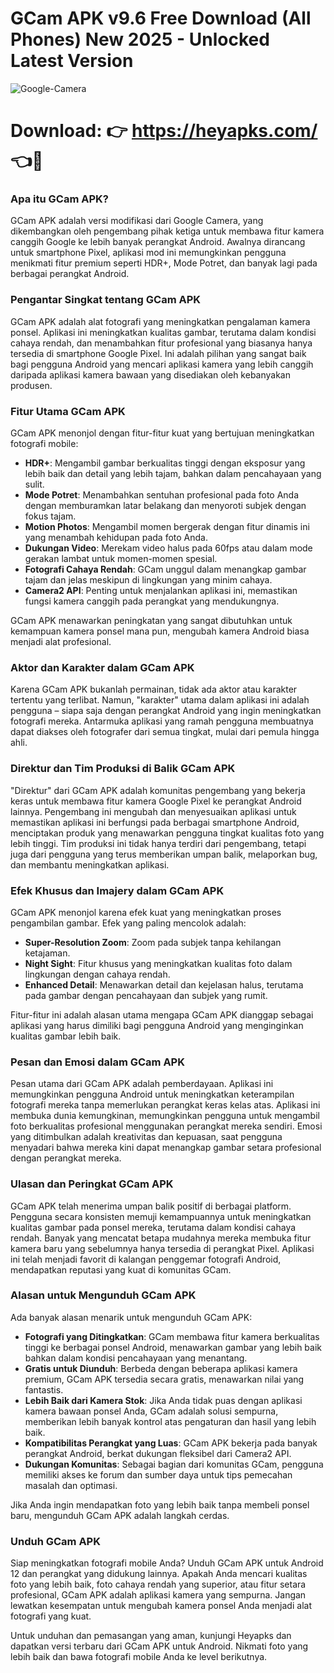# GCam APK v9.6 Free Download (All Phones) New 2025 - Unlocked Latest Version

![Google-Camera](https://github.com/user-attachments/assets/a7ea0574-ddae-4130-9b16-1676c1e57242)


# Download: 👉 https://heyapks.com/ 👈📲

### Apa itu GCam APK?

GCam APK adalah versi modifikasi dari Google Camera, yang dikembangkan oleh pengembang pihak ketiga untuk membawa fitur kamera canggih Google ke lebih banyak perangkat Android. Awalnya dirancang untuk smartphone Pixel, aplikasi mod ini memungkinkan pengguna menikmati fitur premium seperti HDR+, Mode Potret, dan banyak lagi pada berbagai perangkat Android.

### Pengantar Singkat tentang GCam APK

GCam APK adalah alat fotografi yang meningkatkan pengalaman kamera ponsel. Aplikasi ini meningkatkan kualitas gambar, terutama dalam kondisi cahaya rendah, dan menambahkan fitur profesional yang biasanya hanya tersedia di smartphone Google Pixel. Ini adalah pilihan yang sangat baik bagi pengguna Android yang mencari aplikasi kamera yang lebih canggih daripada aplikasi kamera bawaan yang disediakan oleh kebanyakan produsen.

### Fitur Utama GCam APK

GCam APK menonjol dengan fitur-fitur kuat yang bertujuan meningkatkan fotografi mobile:

- **HDR+**: Mengambil gambar berkualitas tinggi dengan eksposur yang lebih baik dan detail yang lebih tajam, bahkan dalam pencahayaan yang sulit.
- **Mode Potret**: Menambahkan sentuhan profesional pada foto Anda dengan memburamkan latar belakang dan menyoroti subjek dengan fokus tajam.
- **Motion Photos**: Mengambil momen bergerak dengan fitur dinamis ini yang menambah kehidupan pada foto Anda.
- **Dukungan Video**: Merekam video halus pada 60fps atau dalam mode gerakan lambat untuk momen-momen spesial.
- **Fotografi Cahaya Rendah**: GCam unggul dalam menangkap gambar tajam dan jelas meskipun di lingkungan yang minim cahaya.
- **Camera2 API**: Penting untuk menjalankan aplikasi ini, memastikan fungsi kamera canggih pada perangkat yang mendukungnya.

GCam APK menawarkan peningkatan yang sangat dibutuhkan untuk kemampuan kamera ponsel mana pun, mengubah kamera Android biasa menjadi alat profesional.

### Aktor dan Karakter dalam GCam APK

Karena GCam APK bukanlah permainan, tidak ada aktor atau karakter tertentu yang terlibat. Namun, "karakter" utama dalam aplikasi ini adalah pengguna – siapa saja dengan perangkat Android yang ingin meningkatkan fotografi mereka. Antarmuka aplikasi yang ramah pengguna membuatnya dapat diakses oleh fotografer dari semua tingkat, mulai dari pemula hingga ahli.

### Direktur dan Tim Produksi di Balik GCam APK

"Direktur" dari GCam APK adalah komunitas pengembang yang bekerja keras untuk membawa fitur kamera Google Pixel ke perangkat Android lainnya. Pengembang ini mengubah dan menyesuaikan aplikasi untuk memastikan aplikasi ini berfungsi pada berbagai smartphone Android, menciptakan produk yang menawarkan pengguna tingkat kualitas foto yang lebih tinggi. Tim produksi ini tidak hanya terdiri dari pengembang, tetapi juga dari pengguna yang terus memberikan umpan balik, melaporkan bug, dan membantu meningkatkan aplikasi.

### Efek Khusus dan Imajery dalam GCam APK

GCam APK menonjol karena efek kuat yang meningkatkan proses pengambilan gambar. Efek yang paling mencolok adalah:

- **Super-Resolution Zoom**: Zoom pada subjek tanpa kehilangan ketajaman.
- **Night Sight**: Fitur khusus yang meningkatkan kualitas foto dalam lingkungan dengan cahaya rendah.
- **Enhanced Detail**: Menawarkan detail dan kejelasan halus, terutama pada gambar dengan pencahayaan dan subjek yang rumit.

Fitur-fitur ini adalah alasan utama mengapa GCam APK dianggap sebagai aplikasi yang harus dimiliki bagi pengguna Android yang menginginkan kualitas gambar lebih baik.

### Pesan dan Emosi dalam GCam APK

Pesan utama dari GCam APK adalah pemberdayaan. Aplikasi ini memungkinkan pengguna Android untuk meningkatkan keterampilan fotografi mereka tanpa memerlukan perangkat keras kelas atas. Aplikasi ini membuka dunia kemungkinan, memungkinkan pengguna untuk mengambil foto berkualitas profesional menggunakan perangkat mereka sendiri. Emosi yang ditimbulkan adalah kreativitas dan kepuasan, saat pengguna menyadari bahwa mereka kini dapat menangkap gambar setara profesional dengan perangkat mereka.

### Ulasan dan Peringkat GCam APK

GCam APK telah menerima umpan balik positif di berbagai platform. Pengguna secara konsisten memuji kemampuannya untuk meningkatkan kualitas gambar pada ponsel mereka, terutama dalam kondisi cahaya rendah. Banyak yang mencatat betapa mudahnya mereka membuka fitur kamera baru yang sebelumnya hanya tersedia di perangkat Pixel. Aplikasi ini telah menjadi favorit di kalangan penggemar fotografi Android, mendapatkan reputasi yang kuat di komunitas GCam.

### Alasan untuk Mengunduh GCam APK

Ada banyak alasan menarik untuk mengunduh GCam APK:

- **Fotografi yang Ditingkatkan**: GCam membawa fitur kamera berkualitas tinggi ke berbagai ponsel Android, menawarkan gambar yang lebih baik bahkan dalam kondisi pencahayaan yang menantang.
- **Gratis untuk Diunduh**: Berbeda dengan beberapa aplikasi kamera premium, GCam APK tersedia secara gratis, menawarkan nilai yang fantastis.
- **Lebih Baik dari Kamera Stok**: Jika Anda tidak puas dengan aplikasi kamera bawaan ponsel Anda, GCam adalah solusi sempurna, memberikan lebih banyak kontrol atas pengaturan dan hasil yang lebih baik.
- **Kompatibilitas Perangkat yang Luas**: GCam APK bekerja pada banyak perangkat Android, berkat dukungan fleksibel dari Camera2 API.
- **Dukungan Komunitas**: Sebagai bagian dari komunitas GCam, pengguna memiliki akses ke forum dan sumber daya untuk tips pemecahan masalah dan optimasi.

Jika Anda ingin mendapatkan foto yang lebih baik tanpa membeli ponsel baru, mengunduh GCam APK adalah langkah cerdas.

### Unduh GCam APK

Siap meningkatkan fotografi mobile Anda? Unduh GCam APK untuk Android 12 dan perangkat yang didukung lainnya. Apakah Anda mencari kualitas foto yang lebih baik, foto cahaya rendah yang superior, atau fitur setara profesional, GCam APK adalah aplikasi kamera yang sempurna. Jangan lewatkan kesempatan untuk mengubah kamera ponsel Anda menjadi alat fotografi yang kuat.

Untuk unduhan dan pemasangan yang aman, kunjungi Heyapks dan dapatkan versi terbaru dari GCam APK untuk Android. Nikmati foto yang lebih baik dan bawa fotografi mobile Anda ke level berikutnya.
